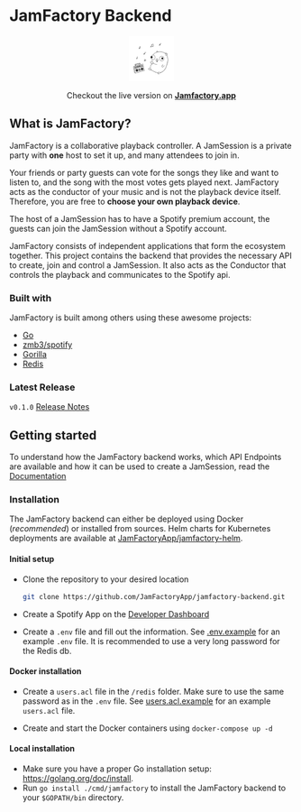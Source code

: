 # JamFactory Backend
<p align="center">
    <img src="docs/logo.svg" alt="Logo" width="80" height="80">
</p>

<p align="center">
Checkout the live version on
<a href="https://jamfactory.app"><strong>Jamfactory.app</strong></a>
</p>


## What is JamFactory?

JamFactory is a collaborative playback controller. A JamSession is a private party with **one** host to set it up, and many attendees to join in.

Your friends or party guests can vote for the songs they like and want to listen to, and the song with the most votes gets played next.
JamFactory acts as the conductor of your music and is not the playback device itself. Therefore, you are free to **choose your own playback device**.

The host of a JamSession has to have a Spotify premium account, the guests can join the JamSession without a Spotify account.

JamFactory consists of independent applications that form the ecosystem together. This project contains the backend that provides the necessary API to create, join and control a JamSession.
It also acts as the Conductor that controls the playback and communicates to the Spotify api.

### Built with

JamFactory is built among others using these awesome projects:
* [Go](https://golang.org/)
* [zmb3/spotify](https://github.com/zmb3/spotify)
* [Gorilla ](https://www.gorillatoolkit.org/)
* [Redis](https://redis.io/)

### Latest Release

``v0.1.0`` [Release Notes](./RELEASE.md)

## Getting started

To understand how the JamFactory backend works, which API Endpoints are available and how it can be used to create a JamSession, read the [Documentation](./docs/documentation.md) 


### Installation

The JamFactory backend can either be deployed using Docker (*recommended*) or installed from sources.
Helm charts for Kubernetes deployments are available at [JamFactoryApp/jamfactory-helm](https://github.com/JamFactoryApp/jamfactory-helm).

#### Initial setup

* Clone the repository to your desired location
  ```sh
  git clone https://github.com/JamFactoryApp/jamfactory-backend.git
  ```
* Create a Spotify App on the [Developer Dashboard](https://developer.spotify.com/dashboard)

* Create a ``.env`` file and fill out the information. See [.env.example](./.env.example) for an example ``.env`` file. It is recommended to use a very long password for the Redis db.

#### Docker installation

* Create a ``users.acl`` file in the ``/redis`` folder. Make sure to use the same password as in the ``.env`` file. See [users.acl.example](./redis/users.acl.example) for an example ``users.acl`` file.

* Create and start the Docker containers using ``docker-compose up -d``

#### Local installation
* Make sure you have a proper Go installation setup: https://golang.org/doc/install.
* Run `go install ./cmd/jamfactory` to install the JamFactory backend to your ``$GOPATH/bin`` directory.
